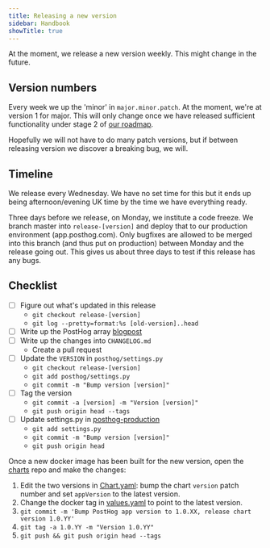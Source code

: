 ```yaml
---
title: Releasing a new version
sidebar: Handbook
showTitle: true
---
```


At the moment, we release a new version weekly. This might change in the future.

## Version numbers

Every week we up the 'minor' in `major.minor.patch`. At the moment, we're at version 1 for major. This will only change once we have released sufficient functionality under stage 2 of [our roadmap](roadmap).

Hopefully we will not have to do many patch versions, but if between releasing version we discover a breaking bug, we will.


## Timeline

We release every Wednesday. We have no set time for this but it ends up being afternoon/evening UK time by the time we have everything ready.

Three days before we release, on Monday, we institute a code freeze. We branch master into `release-[version]` and deploy that to our production environment (app.posthog.com).
Only bugfixes are allowed to be merged into this branch (and thus put on production) between Monday and the release going out. This gives us about three days to test if this release has any bugs.

## Checklist

- [ ] Figure out what's updated in this release
  - `git checkout release-[version]`
  - `git log --pretty=format:%s [old-version]..head`
- [ ] Write up the PostHog array [blogpost](posthog-array) 
- [ ] Write up the changes into `CHANGELOG.md`
  - Create a pull request
- [ ] Update the `VERSION` in `posthog/settings.py`
  - `git checkout release-[version]`
  - `git add posthog/settings.py`
  - `git commit -m "Bump version [version]"`
- [ ] Tag the version
  - `git commit -a [version] -m "Version [version]"`
  - `git push origin head --tags`
- [ ] Update settings.py in [posthog-production](http://github.com/posthog/posthog-production)
  - `git add settings.py`
  - `git commit -m "Bump version [version]"`
  - `git push origin head`

  
Once a new docker image has been built for the new version, open the [charts](https://github.com/PostHog/charts) repo and make the changes:

1. Edit the two versions in [Chart.yaml](https://github.com/PostHog/charts/blob/master/charts/posthog/Chart.yaml): bump the chart `version` patch number and set `appVersion` to the latest version.
2. Change the docker tag in [values.yaml](https://github.com/PostHog/charts/blob/master/charts/posthog/values.yaml#L6) to point to the latest version.
3. `git commit -m 'Bump PostHog app version to 1.0.XX, release chart version 1.0.YY'`
4. `git tag -a 1.0.YY -m "Version 1.0.YY"`
5. `git push && git push origin head --tags`
